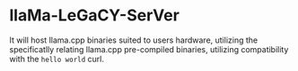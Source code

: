 # llaMa-LeGaCY-SerVer
It will host llama.cpp binaries suited to users hardware, utilizing the specificatlly relating llama.cpp pre-compiled binaries, utilizing compatibility with the `hello world` curl.
